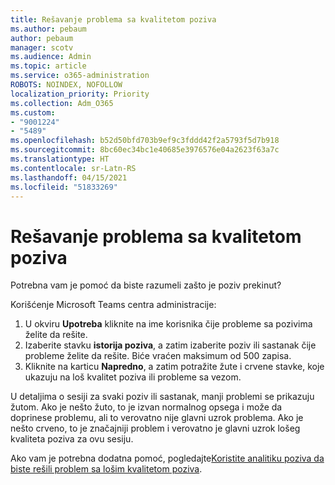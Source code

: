 ```yaml
---
title: Rešavanje problema sa kvalitetom poziva
ms.author: pebaum
author: pebaum
manager: scotv
ms.audience: Admin
ms.topic: article
ms.service: o365-administration
ROBOTS: NOINDEX, NOFOLLOW
localization_priority: Priority
ms.collection: Adm_O365
ms.custom:
- "9001224"
- "5489"
ms.openlocfilehash: b52d50bfd703b9ef9c3fddd42f2a5793f5d7b918
ms.sourcegitcommit: 8bc60ec34bc1e40685e3976576e04a2623f63a7c
ms.translationtype: HT
ms.contentlocale: sr-Latn-RS
ms.lasthandoff: 04/15/2021
ms.locfileid: "51833269"
---
```

# <a name="troubleshoot-call-quality-problems"></a>Rešavanje problema sa kvalitetom poziva

Potrebna vam je pomoć da biste razumeli zašto je poziv prekinut?

Korišćenje Microsoft Teams centra administracije:

1. U okviru **Upotreba** kliknite na ime korisnika čije probleme sa pozivima želite da rešite.
2. Izaberite stavku **istorija poziva**, a zatim izaberite poziv ili sastanak čije probleme želite da rešite. Biće vraćen maksimum od 500 zapisa.
3. Kliknite na karticu **Napredno**, a zatim potražite žute i crvene stavke, koje ukazuju na loš kvalitet poziva ili probleme sa vezom.

U detaljima o sesiji za svaki poziv ili sastanak, manji problemi se prikazuju žutom. Ako je nešto žuto, to je izvan normalnog opsega i može da doprinese problemu, ali to verovatno nije glavni uzrok problema. Ako je nešto crveno, to je značajniji problem i verovatno je glavni uzrok lošeg kvaliteta poziva za ovu sesiju.

Ako vam je potrebna dodatna pomoć, pogledajte[Koristite analitiku poziva da biste rešili problem sa lošim kvalitetom poziva](https://docs.microsoft.com/microsoftteams/use-call-analytics-to-troubleshoot-poor-call-quality#troubleshoot-call-quality-problems-using-call-analytics).
